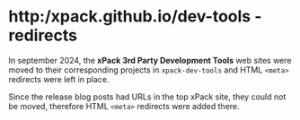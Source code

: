 
# http:/xpack.github.io/dev-tools - redirects

In september 2024, the **xPack 3rd Party Development Tools** web sites were
moved to their corresponding projects in `xpack-dev-tools`
and HTML `<meta>` redirects were left
in place.

Since the release blog posts had URLs in the top xPack site, they could not be
moved, therefore HTML `<meta>`
redirects were added there.
